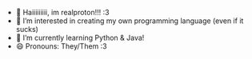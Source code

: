 - 👋 Haiiiiiiiii, im realproton!!! :3
- 👀 I’m interested in creating my own programming language (even if it sucks)
- 🌱 I’m currently learning Python & Java!
- 😄 Pronouns: They/Them :3
